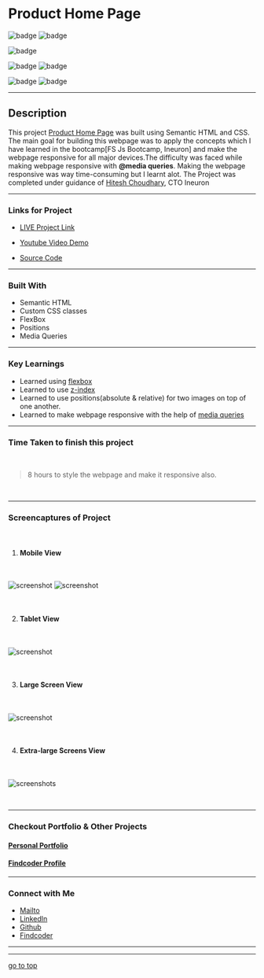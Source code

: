 # Product Home Page


![badge](https://img.shields.io/badge/HTML%20-CSS-green)
![badge](https://img.shields.io/badge/Product%20-Home%20Page-orange)

![badge](https://img.shields.io/badge/Fully%20Responsive-Webpage-yellow)

![badge](https://img.shields.io/badge/display:flex%20-Positions-lightgreen)
![badge](https://img.shields.io/badge/z%20index%20-buttons-lightgreen)

![badge](https://img.shields.io/badge/responsive--desgin%20-with%20@media--queries-lightblue)
![badge](https://img.shields.io/badge/Shubham%20Singh%20-grey)

***
## Description

This project [Product Home Page]() was built using Semantic HTML and CSS. The main goal for building this webpage was to apply the concepts which I have learned in the bootcamp[FS Js Bootcamp, Ineuron] and make the webpage responsive for all major devices.The difficulty was faced while making webpage responsive with **@media queries**. Making the webpage responsive was way time-consuming but I learnt alot. The Project was completed under guidance of [Hitesh Choudhary](https://github.com/hiteshchoudhary), CTO Ineuron

***

### Links for Project

* [LIVE Project Link]()

* [Youtube Video Demo]()

* [Source Code]()

***
### Built With 

* Semantic HTML
* Custom CSS classes
* FlexBox
* Positions
* Media Queries

***

### Key Learnings

* Learned using [flexbox](https://developer.mozilla.org/en-US/docs/Web/CSS/flex)
* Learned to use [z-index](https://developer.mozilla.org/en-US/docs/Web/CSS/z-index)
* Learned to use positions(absolute & relative) for two images on top of one another.
* Learned to make webpage responsive with the help of [media queries](https://developer.mozilla.org/en-US/docs/Web/CSS/Media_Queries/Using_media_queries)

***

### Time Taken to finish this project
<br>

>8 hours to style the webpage and make it responsive also.

<br>

***

### Screencaptures of Project

<br>

  1. #### Mobile View

<br>

![screenshot](./captures/mobileview1.png)
![screenshot](./captures/mobileview2.png)

<br>

  2. #### Tablet View 

  <br>

  ![screenshot](./captures/tabletview.png)

  <br>

  3. #### Large Screen View 

  <br>

  ![screenshot](./captures/macview.png)

  <br>

  4. #### Extra-large Screens View

  <br>

  ![screenshots](./captures/laptopscreen1300.png)

  <br>

***

### Checkout Portfolio & Other Projects

#### [Personal Portfolio]()


#### [Findcoder Profile]()
***

### Connect with Me
* [Mailto](mailto:shubhambhoj3@gmail.com)
* [LinkedIn]()
* [Github]()
* [Findcoder]()
***
***
[go to top](#product-home-page)